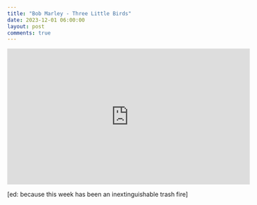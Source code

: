 ```yaml
---
title: "Bob Marley - Three Little Birds"
date: 2023-12-01 06:00:00
layout: post
comments: true
---
```


<iframe width="560" height="315" src="https://www.youtube.com/embed/HNBCVM4KbUM?si=n5eMHbuPmAs8ZE_o" title="YouTube video player" frameborder="0" allow="accelerometer; autoplay; clipboard-write; encrypted-media; gyroscope; picture-in-picture; web-share" allowfullscreen></iframe>

[ed: because this week has been an inextinguishable trash fire]
